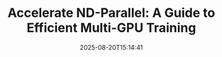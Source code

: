 ﻿---
title: "Accelerate ND-Parallel: A Guide to Efficient Multi-GPU Training"
date: "2025-08-20T15:14:41"
category: "Markets"
summary: ""
slug: "accelerate ndparallel a guide to efficient multigpu training"
source_urls:
  - "https://huggingface.co/blog/accelerate-nd-parallel"
seo:
  title: "Accelerate ND-Parallel: A Guide to Efficient Multi-GPU Training | Hash n Hedge"
  description: ""
  keywords: ["news", "markets", "brief"]
---


